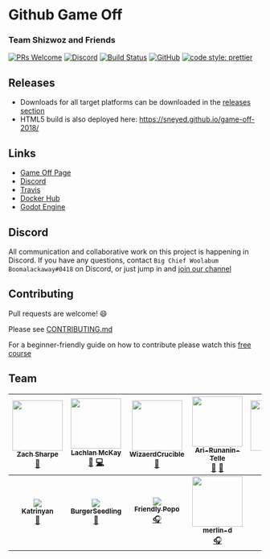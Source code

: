 # Github Game Off

### Team Shizwoz and Friends

[![PRs Welcome](https://img.shields.io/badge/PRs-welcome-brightgreen.svg?style=flat-square)](http://makeapullrequest.com)
[![Discord](https://img.shields.io/discord/505178395420786699.svg?style=flat-square)](https://discord.gg/tucFPvN)
[![Build Status](https://img.shields.io/travis/sneyed/game-off-2018.svg?style=flat-square)](https://travis-ci.org/sneyed/game-off-2018)
[![GitHub](https://img.shields.io/github/license/mashape/apistatus.svg?style=flat-square)](https://github.com/sneyed/game-off-2018/blob/master/LICENSE)
[![code style: prettier](https://img.shields.io/badge/code_style-prettier-ff69b4.svg?style=flat-square)](https://github.com/prettier/prettier)

## Releases

- Downloads for all target platforms can be downloaded in the
  [releases section](https://github.com/sneyed/game-off-2018/releases)
- HTML5 build is also deployed here: https://sneyed.github.io/game-off-2018/

## Links

- [Game Off Page](https://itch.io/jam/game-off-2018)
- [Discord](https://discord.gg/Jeuxa44)
- [Travis](https://travis-ci.org/sneyed/game-off-2018)
- [Docker Hub](https://hub.docker.com/r/sneyed/game-off-2018/~/dockerfile/)
- [Godot Engine](https://godotengine.org/)

## Discord

All communication and collaborative work on this project is happening in
Discord. If you have any questions, contact
`Big Chief Woolabum Boomalackaway#0418` on Discord, or just jump in and
[join our channel](https://discord.gg/Jeuxa44)

## Contributing

Pull requests are welcome! :smile:

Please see [CONTRIBUTING.md](/CONTRIBUTING.md)

For a beginner-friendly guide on how to contribute please watch this
[free course](https://egghead.io/series/how-to-contribute-to-an-open-source-project-on-github)

## Team

<!-- prettier-ignore -->
| [<img src="https://avatars0.githubusercontent.com/u/21287501?v=4" width="100px;"/><br /><sub><b>Zach Sharpe</b></sub>](http://zsharpe.me)<br />[:loudspeaker:](https://github.com/sneyed/game-off-2018/commits?author=ziggi24 "Project Management") | [<img src="https://avatars0.githubusercontent.com/u/14341953?v=4" width="100px;"/><br /><sub><b>Lachlan McKay</b></sub>](http://lachlanmckay.com)<br />[📖](https://github.com/sneyed/game-off-2018/commits?author=sneyed "Documentation") [💻](https://github.com/sneyed/game-off-2018/commits?author=sneyed "Code")  | [<img src="https://via.placeholder.com/100" width="100px;"/><br /><sub><b>WizaerdCrucible</b></sub>](#)<br />[:game_die:](# "Design") | [<img src="https://avatars0.githubusercontent.com/u/44684734?v=4" width="100px;"/><br /><sub><b>Ari-Runanin-Telle</b></sub>](https://github.com/Ari-Runanin-Telle)<br />[:page_with_curl:](https://github.com/sneyed/game-off-2018/commits?author=Ari-Runanin-Telle "Writing") [:game_die:](https://github.com/sneyed/game-off-2018/commits?author=Ari-Runanin-Telle "Design")| [<img src="https://avatars0.githubusercontent.com/u/43244009?v=4" width="100px;"/><br /><sub><b>lpancho</b></sub>](https://github.com/lpancho)<br />[📖](https://github.com/sneyed/game-off-2018/commits?author=lpancho "Documentation")| [<img src="https://avatars1.githubusercontent.com/u/20557602?v=4" width="100px;"/><br /><sub><b>Anwarus</b></sub>](https://github.com/Anwarus)<br />[💻](https://github.com/sneyed/game-off-2018/commits?author=Anwarus "Code")| [<img src="https://via.placeholder.com/100"/><br /><sub><b>Wojo</b></sub>](#)<br />[💻](# "Code") |
| :---: | :---: | :---: | :---: | :---: | :---: | :---: |
| [<img src="https://via.placeholder.com/100"/><br /><sub><b>Katrinyan</b></sub>](#)<br />[:art:](# "Art")| [<img src="https://via.placeholder.com/100"/><br /><sub><b>BurgerSeedling</b></sub>](#)<br />[:art:](# "Art") | [<img src="https://via.placeholder.com/100"/><br /><sub><b>Friendly Popo</b></sub>](#)<br />[:headphones:](# "Audio")| [<img src="https://avatars2.githubusercontent.com/u/38474773?v=4" width="100px;"/><br /><sub><b>merlin-d</b></sub>](https://github.com/merlin-d)<br />[:headphones:](https://github.com/sneyed/game-off-2018/commits?author=merlin-d "Audio")  | [<img src="https://via.placeholder.com/100"/><br /><sub><b>Vader</b></sub>](#)<br />[💻](# "Code")  |

